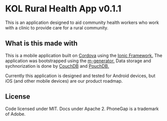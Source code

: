 # KOL Rural Health App v0.1.1
This is an application designed to aid community health workers who work with a clinic to provide care for a rural community.

## What is this made with
This is a mobile application built on [Cordova](https://cordova.apache.org/) using the [Ionic Framework.](http://ionicframework.com) The application was bootstrapped using the [m-generator.](https://github.com/mwaylabs/generator-m) Data storage and sychnorization is done by [CouchDB](http://couchdb.apache.org/) and [PouchDB.](http://pouchdb.com/)

Currently this application is designed and tested for Android devices, but iOS (and other mobile devices) are our product roadmap.

## License
Code licensed under MIT. Docs under Apache 2. PhoneGap is a trademark of Adobe.
